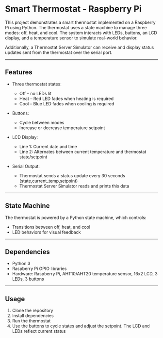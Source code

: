 # Smart Thermostat - Raspberry Pi

This project demonstrates a smart thermostat implemented on a Raspberry Pi using Python. The thermostat uses a state machine to manage three modes: off, heat, and cool. The system interacts with LEDs, buttons, an LCD display, and a temperature sensor to simulate real-world behavior.

Additionally, a Thermostat Server Simulator can receive and display status updates sent from the thermostat over the serial port.

---

## Features

- Three thermostat states:
  - Off – no LEDs lit
  - Heat – Red LED fades when heating is required
  - Cool – Blue LED fades when cooling is required

- Buttons:
  - Cycle between modes
  - Increase or decrease temperature setpoint

- LCD Display:
  - Line 1: Current date and time
  - Line 2: Alternates between current temperature and thermostat state/setpoint

- Serial Output:
  - Thermostat sends a status update every 30 seconds (state,current_temp,setpoint)
  - Thermostat Server Simulator reads and prints this data

---

## State Machine

The thermostat is powered by a Python state machine, which controls:
- Transitions between off, heat, and cool
- LED behaviors for visual feedback

---

## Dependencies

- Python 3
- Raspberry Pi GPIO libraries
- Hardware: Raspberry Pi, AHT10/AHT20 temperature sensor, 16x2 LCD, 3 LEDs, 3 buttons

---

## Usage
1. Clone the repository
2. Install dependencies
3. Run the thermostat
4. Use the buttons to cycle states and adjust the setpoint. The LCD and LEDs reflect current status
